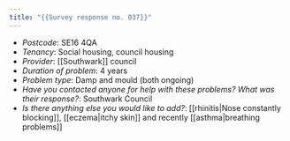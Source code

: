 ```yaml
---
title: "{{Survey response no. 037}}"
---
```


- *Postcode*: SE16 4QA  
- *Tenancy*: Social housing, council housing  
- *Provider*: [[Southwark]] council
- *Duration of problem*: 4 years  
- *Problem type*: Damp and mould (both ongoing)  
- *Have you contacted anyone for help with these problems? What was their response?*: Southwark Council  
- *Is there anything else you would like to add?*: [[rhinitis|Nose constantly blocking]], [[eczema|itchy skin]] and recently [[asthma|breathing problems]]
